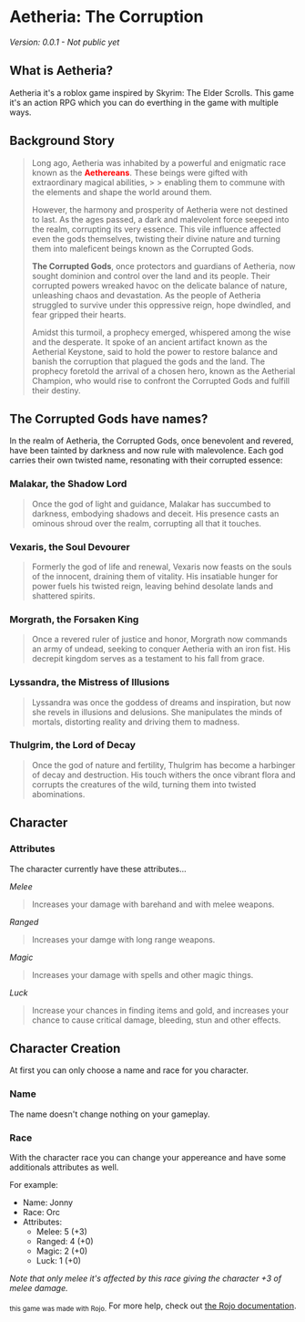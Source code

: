 # Aetheria: The Corruption
_Version: 0.0.1 - Not public yet_


## What is Aetheria?
Aetheria it's a roblox game inspired by Skyrim: The Elder Scrolls. This game it's an action RPG which you can do everthing in the game with multiple ways.


## Background Story
> Long ago, Aetheria was inhabited by a powerful and enigmatic race known as the <span style="color:red">**Aethereans**</span>. These beings were gifted with extraordinary magical abilities, > > enabling them to commune with the elements and shape the world around them.
> 
> However, the harmony and prosperity of Aetheria were not destined to last. As the ages passed, a dark and malevolent force seeped into the realm, corrupting its very essence. This vile influence affected even the gods themselves, twisting their divine nature and turning them into maleficent beings known as the Corrupted Gods.
> 
> **The Corrupted Gods**, once protectors and guardians of Aetheria, now sought dominion and control over the land and its people. Their corrupted powers wreaked havoc on the delicate balance of nature, unleashing chaos and devastation. As the people of Aetheria struggled to survive under this oppressive reign, hope dwindled, and fear gripped their hearts.
> 
> Amidst this turmoil, a prophecy emerged, whispered among the wise and the desperate. It spoke of an ancient artifact known as the Aetherial Keystone, said to hold the power to restore balance and banish the corruption that plagued the gods and the land. The prophecy foretold the arrival of a chosen hero, known as the Aetherial Champion, who would rise to confront the Corrupted Gods and fulfill their destiny.


## The Corrupted Gods have names?
In the realm of Aetheria, the Corrupted Gods, once benevolent and revered, have been tainted by darkness and now rule with malevolence. Each god carries their own twisted name, resonating with their corrupted essence:

### **Malakar**, the Shadow Lord
> Once the god of light and guidance, Malakar has succumbed to darkness, embodying shadows and deceit. His presence casts an ominous shroud over the realm, corrupting all that it touches.

### **Vexaris**, the Soul Devourer
> Formerly the god of life and renewal, Vexaris now feasts on the souls of the innocent, draining them of vitality. His insatiable hunger for power fuels his twisted reign, leaving behind desolate lands and shattered spirits.

### **Morgrath**, the Forsaken King
> Once a revered ruler of justice and honor, Morgrath now commands an army of undead, seeking to conquer Aetheria with an iron fist. His decrepit kingdom serves as a testament to his fall from grace.

### **Lyssandra**, the Mistress of Illusions
> Lyssandra was once the goddess of dreams and inspiration, but now she revels in illusions and delusions. She manipulates the minds of mortals, distorting reality and driving them to madness.

### **Thulgrim**, the Lord of Decay
> Once the god of nature and fertility, Thulgrim has become a harbinger of decay and destruction. His touch withers the once vibrant flora and corrupts the creatures of the wild, turning them into twisted abominations.


## Character

### Attributes
The character currently have these attributes...

_Melee_
> Increases your damage with barehand and with melee weapons.

_Ranged_
> Increases your damge with long range weapons.

_Magic_
> Increases your damage with spells and other magic things.

_Luck_
> Increase your chances in finding items and gold, and increases your chance to cause critical damage, bleeding, stun and other effects.


## Character Creation
At first you can only choose a name and race for you character.

### Name
The name doesn't change nothing on your gameplay.

### Race
With the character race you can change your appereance and have some additionals attributes as well.

For example:

- Name: Jonny
- Race: Orc
- Attributes:
    - Melee: 5 (+3)
    - Ranged: 4 (+0)
    - Magic: 2 (+0)
    - Luck: 1 (+0)

*Note that only melee it's affected by this race giving the character +3 of melee damage.*

<sub>this game was made with Rojo.</sub>
For more help, check out [the Rojo documentation](https://rojo.space/docs).
